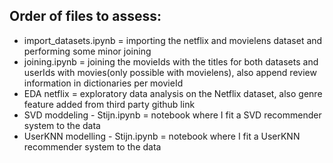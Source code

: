 ## Order of files to assess:

- import_datasets.ipynb = importing the netflix and movielens dataset and performing some minor joining
- joining.ipynb = joining the movieIds with the titles for both datasets and userIds with movies(only possible with movielens), also append review information in dictionaries per movieId
- EDA netflix = exploratory data analysis on the Netflix dataset, also genre feature added from third party github link
- SVD moddeling - Stijn.ipynb = notebook where I fit a SVD recommender system to the data
- UserKNN modelling - Stijn.ipynb = notebook where I fit a UserKNN recommender system to the data
